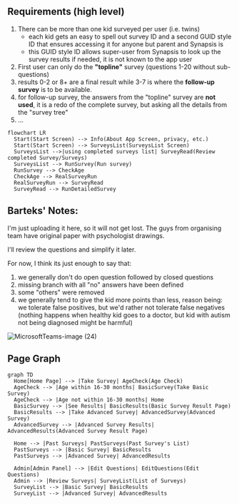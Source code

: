 ## Requirements (high level)

1. There can be more than one kid surveyed per user (i.e. twins)
    + each kid gets an easy to spell out survey ID and a second GUID style ID that ensures accessing it for anyone but parent and Synapsis is 
    + this GUID style ID allows super-user from Synapsis to look up the survey results if needed, it is not known to the app user
2. First user can only do the **"topline"** survey (questions 1-20 without sub-questions)
3. results 0-2 or 8+ are a final result while 3-7 is where the **follow-up survey** is to be available. 
4. for follow-up survey, the answers from the "topline" survey are **not used**, it is a redo of the complete survey, but asking all the details from the "survey tree"
5. ...

```mermaid
flowchart LR
  Start(Start Screen) --> Info(About App Screen, privacy, etc.)
  Start(Start Screen) --> SurveysList(SurveysList Screen)
  SurveysList -->|using completed surveys list| SurveyRead(Review completed Survey/Surveys)
  SurveysList --> RunSurvey(Run survey)
  RunSurvey --> CheckAge
  CheckAge --> RealSurveyRun
  RealSurveyRun --> SurveyRead
  SurveyRead --> RunDetailedSurvey
```


## Barteks' Notes:

I'm just uploading it here, so it will not get lost. The guys from organising team have original paper with psychologist drawings. 

I'll review the questions and simplify it later.

For now, I think its just enough to say that:
1. we generally don't do open question followed by closed questions
2. missing branch with all "no" answers have been defined
3. some "others" were removed
4. we generally tend to give the kid more points than less, reason being: we tolerate false positives, but we'd rather not tolerate false negatives (nothing happens when healthy kid goes to a doctor, but kid with autism not being diagnosed might be harmful)

![MicrosoftTeams-image (24)](https://user-images.githubusercontent.com/52526807/214241907-a7f21181-f8dc-48af-a348-7f53deb44d43.png)



## Page Graph
```mermaid
graph TD
  Home[Home Page] --> |Take Survey| AgeCheck(Age Check)
  AgeCheck --> |Age within 16-30 months| BasicSurvey(Take Basic Survey)
  AgeCheck --> |Age not within 16-30 months| Home
  BasicSurvey --> |See Results| BasicResults(Basic Survey Result Page)
  BasicResults --> |Take Advanced Survey| AdvancedSurvey(Advanced Survey)
  AdvancedSurvey --> |Advanced Survey Results| AdvancedResults(Advanced Survey Result Page)
  
  Home --> |Past Surveys| PastSurveys(Past Survey's List)
  PastSurveys --> |Basic Survey| BasicResults
  PastSurveys --> |Advanced Survey| AdvancedResults
  
  Admin[Admin Panel] --> |Edit Questions| EditQuestions(Edit Questions)
  Admin --> |Review Surveys| SurveyList(List of Surveys)
  SurveyList --> |Basic Survey| BasicResults
  SurveyList --> |Advanced Survey| AdvancedResults
```
